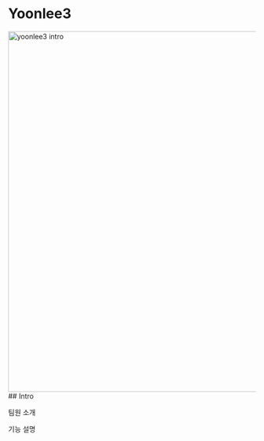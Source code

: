 # Yoonlee3
<img width="1302" height="734" alt="yoonlee3 intro" src="https://github.com/user-attachments/assets/e439e101-5a5e-4fcc-bc4e-a3723b369222" />
## Intro


팀원 소개

기능 설명
